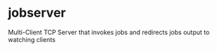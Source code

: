 # jobserver
Multi-Client TCP Server that invokes jobs and redirects jobs output to watching clients
